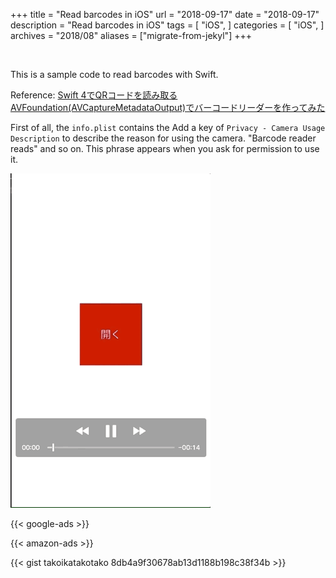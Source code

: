+++
title = "Read barcodes in iOS"
url = "2018-09-17"
date = "2018-09-17"
description = "Read barcodes in iOS"
tags = [
    "iOS",
]
categories = [
    "iOS",
]
archives = "2018/08"
aliases = ["migrate-from-jekyl"]
+++

<br>

This is a sample code to read barcodes with Swift.

Reference:
[Swift 4でQRコードを読み取る](https://shinjism.com/blog/2017/10/qrcode.html)  
[AVFoundation(AVCaptureMetadataOutput)でバーコードリーダーを作ってみた](https://dev.classmethod.jp/smartphone/ios-avfoundation-avcapturemetadataoutput-ean13-ean8/)  

First of all, the `info.plist` contains the
Add a key of `Privacy - Camera Usage Description` to describe the reason for using the camera.
"Barcode reader reads" and so on.
This phrase appears when you ask for permission to use it.

![alt](1.gif)

<!-- Google Ads -->
{{< google-ads >}}

<!-- Amazon Ads -->
{{< amazon-ads >}}

{{< gist takoikatakotako 8db4a9f30678ab13d1188b198c38f34b >}}
